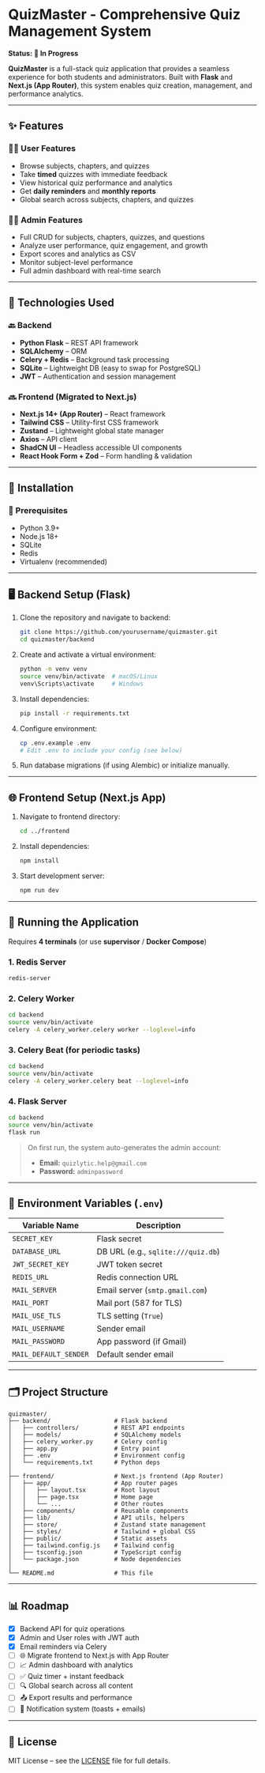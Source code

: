 # QuizMaster - Comprehensive Quiz Management System

**Status: 🚧 In Progress**

**QuizMaster** is a full-stack quiz application that provides a seamless experience for both students and administrators. Built with **Flask** and **Next.js (App Router)**, this system enables quiz creation, management, and performance analytics.

---

## ✨ Features

### 👩‍🎓 User Features
- Browse subjects, chapters, and quizzes
- Take **timed** quizzes with immediate feedback
- View historical quiz performance and analytics
- Get **daily reminders** and **monthly reports**
- Global search across subjects, chapters, and quizzes

### 👨‍💼 Admin Features
- Full CRUD for subjects, chapters, quizzes, and questions
- Analyze user performance, quiz engagement, and growth
- Export scores and analytics as CSV
- Monitor subject-level performance
- Full admin dashboard with real-time search

---

## 🧱 Technologies Used

### 🔙 Backend
- **Python Flask** – REST API framework
- **SQLAlchemy** – ORM
- **Celery + Redis** – Background task processing
- **SQLite** – Lightweight DB (easy to swap for PostgreSQL)
- **JWT** – Authentication and session management

### 🔜 Frontend (Migrated to Next.js)
- **Next.js 14+ (App Router)** – React framework
- **Tailwind CSS** – Utility-first CSS framework
- **Zustand** – Lightweight global state manager
- **Axios** – API client
- **ShadCN UI** – Headless accessible UI components
- **React Hook Form + Zod** – Form handling & validation

---

## 🚀 Installation

### 🔧 Prerequisites
- Python 3.9+
- Node.js 18+
- SQLite
- Redis
- Virtualenv (recommended)

---

## 🖥 Backend Setup (Flask)

1. Clone the repository and navigate to backend:
   ```bash
   git clone https://github.com/yourusername/quizmaster.git
   cd quizmaster/backend
   ```

2. Create and activate a virtual environment:
   ```bash
   python -m venv venv
   source venv/bin/activate  # macOS/Linux
   venv\Scripts\activate     # Windows
   ```

3. Install dependencies:
   ```bash
   pip install -r requirements.txt
   ```

4. Configure environment:
   ```bash
   cp .env.example .env
   # Edit .env to include your config (see below)
   ```

5. Run database migrations (if using Alembic) or initialize manually.

---

## 🌐 Frontend Setup (Next.js App)

1. Navigate to frontend directory:
   ```bash
   cd ../frontend
   ```

2. Install dependencies:
   ```bash
   npm install
   ```

3. Start development server:
   ```bash
   npm run dev
   ```

---

## 🧵 Running the Application

Requires **4 terminals** (or use **supervisor** / **Docker Compose**)

### 1. Redis Server
```bash
redis-server
```

### 2. Celery Worker
```bash
cd backend
source venv/bin/activate
celery -A celery_worker.celery worker --loglevel=info
```

### 3. Celery Beat (for periodic tasks)
```bash
cd backend
source venv/bin/activate
celery -A celery_worker.celery beat --loglevel=info
```

### 4. Flask Server
```bash
cd backend
source venv/bin/activate
flask run
```

> On first run, the system auto-generates the admin account:
> - **Email:** `quizlytic.help@gmail.com`
> - **Password:** `adminpassword`

---

## 🔐 Environment Variables (`.env`)

| Variable Name         | Description                          |
|-----------------------|--------------------------------------|
| `SECRET_KEY`          | Flask secret                         |
| `DATABASE_URL`        | DB URL (e.g., `sqlite:///quiz.db`)   |
| `JWT_SECRET_KEY`      | JWT token secret                     |
| `REDIS_URL`           | Redis connection URL                 |
| `MAIL_SERVER`         | Email server (`smtp.gmail.com`)      |
| `MAIL_PORT`           | Mail port (587 for TLS)              |
| `MAIL_USE_TLS`        | TLS setting (`True`)                 |
| `MAIL_USERNAME`       | Sender email                         |
| `MAIL_PASSWORD`       | App password (if Gmail)              |
| `MAIL_DEFAULT_SENDER` | Default sender email                 |

---

## 🗂 Project Structure

```
quizmaster/
├── backend/                  # Flask backend
│   ├── controllers/          # REST API endpoints
│   ├── models/               # SQLAlchemy models
│   ├── celery_worker.py      # Celery config
│   ├── app.py                # Entry point
│   ├── .env                  # Environment config
│   └── requirements.txt      # Python deps
│
├── frontend/                 # Next.js frontend (App Router)
│   ├── app/                  # App router pages
│   │   ├── layout.tsx        # Root layout
│   │   ├── page.tsx          # Home page
│   │   └── ...               # Other routes
│   ├── components/           # Reusable components
│   ├── lib/                  # API utils, helpers
│   ├── store/                # Zustand state management
│   ├── styles/               # Tailwind + global CSS
│   ├── public/               # Static assets
│   ├── tailwind.config.js    # Tailwind config
│   ├── tsconfig.json         # TypeScript config
│   └── package.json          # Node dependencies
│
└── README.md                 # This file
```

---

## 📊 Roadmap

- [x] Backend API for quiz operations
- [x] Admin and User roles with JWT auth
- [x] Email reminders via Celery
- [ ] 🌐 Migrate frontend to Next.js with App Router
- [ ] 📈 Admin dashboard with analytics
- [ ] ✅ Quiz timer + instant feedback
- [ ] 🔍 Global search across all content
- [ ] 📤 Export results and performance
- [ ] 🔔 Notification system (toasts + emails)

---

## 📄 License

MIT License – see the [LICENSE](LICENSE) file for full details.